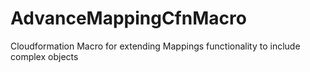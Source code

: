 # AdvanceMappingCfnMacro
Cloudformation Macro for extending Mappings functionality to include complex objects

